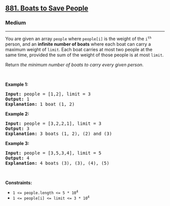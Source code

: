 <h2><a href="https://leetcode.com/problems/boats-to-save-people/?envType=problem-list-v2&envId=aw3w8yje">881. Boats to Save People</a></h2><h3>Medium</h3><hr><p>You are given an array <code>people</code> where <code>people[i]</code> is the weight of the <code>i<sup>th</sup></code> person, and an <strong>infinite number of boats</strong> where each boat can carry a maximum weight of <code>limit</code>. Each boat carries at most two people at the same time, provided the sum of the weight of those people is at most <code>limit</code>.</p>

<p>Return <em>the minimum number of boats to carry every given person</em>.</p>

<p>&nbsp;</p>
<p><strong class="example">Example 1:</strong></p>

<pre>
<strong>Input:</strong> people = [1,2], limit = 3
<strong>Output:</strong> 1
<strong>Explanation:</strong> 1 boat (1, 2)
</pre>

<p><strong class="example">Example 2:</strong></p>

<pre>
<strong>Input:</strong> people = [3,2,2,1], limit = 3
<strong>Output:</strong> 3
<strong>Explanation:</strong> 3 boats (1, 2), (2) and (3)
</pre>

<p><strong class="example">Example 3:</strong></p>

<pre>
<strong>Input:</strong> people = [3,5,3,4], limit = 5
<strong>Output:</strong> 4
<strong>Explanation:</strong> 4 boats (3), (3), (4), (5)
</pre>

<p>&nbsp;</p>
<p><strong>Constraints:</strong></p>

<ul>
	<li><code>1 &lt;= people.length &lt;= 5 * 10<sup>4</sup></code></li>
	<li><code>1 &lt;= people[i] &lt;= limit &lt;= 3 * 10<sup>4</sup></code></li>
</ul>

